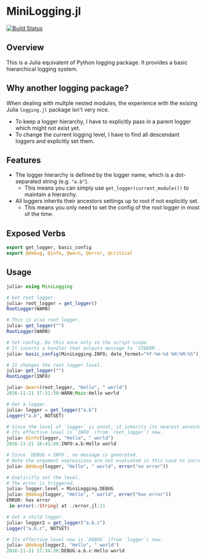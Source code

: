 # MiniLogging.jl

[![Build Status](https://travis-ci.org/colinfang/MiniLogging.jl.svg?branch=master)](https://travis-ci.org/colinfang/MiniLogging.jl)

## Overview

This is a Julia equivalent of Python logging package. It provides a basic hierarchical logging system.

## Why another logging package?

When dealing with multple nested modules, the experience with the exising Julia `logging.jl` package isn't very nice.

- To keep a logger hierarchy, I have to explicitly pass in a parent logger which might not exist yet.
- To change the current logging level, I have to find all descendant loggers and explicitly set them.

## Features

- The logger hierarchy is defined by the logger name, which is a dot-separated string (e.g. `"a.b"`).
    - This means you can simply use `get_logger(current_module())` to maintain a hierarchy.
- All loggers inherits their ancestors settings up to root if not explicitly set.
    - This means you only need to set the config of the root logger in most of the time.

## Exposed Verbs

```julia
export get_logger, basic_config
export @debug, @info, @warn, @error, @critical
```

## Usage

```julia
julia> using MiniLogging

# Get root logger.
julia> root_logger = get_logger()
RootLogger(WARN)

# This is also root logger.
julia> get_logger("")
RootLogger(WARN)

# Set config. Do this once only in the script scope.
# It inserts a handler that outputs message to `STDERR`.
julia> basic_config(MiniLogging.INFO; date_format="%Y-%m-%d %H:%M:%S")

# It changes the root logger level.
julia> get_logger("")
RootLogger(INFO)

julia> @warn(root_logger, "Hello", " world")
2016-11-21 17:31:50:WARN:Main:Hello world

# Get a logger.
julia> logger = get_logger("a.b")
Logger("a.b", NOTSET)

# Since the level of `logger` is unset, it inherits its nearest ancestor's level.
# Its effective level is `INFO` (from `root_logger`) now.
julia> @info(logger, "Hello", " world")
2016-11-21 16:41:46:INFO:a.b:Hello world

# Since `DEBUG < INFO`, no message is generated.
# Note the argument expressions are not evaluated in this case to increase performance.
julia> @debug(logger, "Hello", " world", error("no error"))

# Explicitly set the level.
# The error is triggered.
julia> logger.level = MiniLogging.DEBUG
julia> @debug(logger, "Hello", " world", error("has error"))
ERROR: has error
 in error(::String) at ./error.jl:21

# Get a child logger.
julia> logger2 = get_logger("a.b.c")
Logger("a.b.c", NOTSET)

# Its effective level now is `DEBUG` (from `logger`) now.
julia> @debug(logger2, "Hello", " world")
2016-11-21 17:34:38:DEBUG:a.b.c:Hello world




```